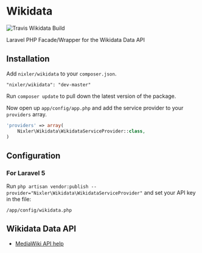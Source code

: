 Wikidata
=========

![Travis Wikidata Build](https://api.travis-ci.org/alaouy/Youtube.svg?branch=master)

Laravel PHP Facade/Wrapper for the Wikidata Data API

## Installation

Add `nixler/wikidata` to your `composer.json`.
```
"nixler/wikidata": "dev-master"
```

Run `composer update` to pull down the latest version of the package.

Now open up `app/config/app.php` and add the service provider to your `providers` array.

```php
'providers' => array(
	Nixler\Wikidata\WikidataServiceProvider::class,
)
```

## Configuration
### For Laravel 5
Run `php artisan vendor:publish --provider="Nixler\Wikidata\WikidataServiceProvider"` and set your API key in the file:

```
/app/config/wikidata.php
```


## Wikidata Data API
- [MediaWiki API help](https://www.wikidata.org/w/api.php)